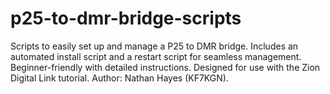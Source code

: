 # p25-to-dmr-bridge-scripts
Scripts to easily set up and manage a P25 to DMR bridge. Includes an automated install script and a restart script for seamless management. Beginner-friendly with detailed instructions. Designed for use with the Zion Digital Link tutorial. Author: Nathan Hayes (KF7KGN).
